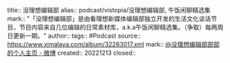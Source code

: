 title:: 没理想编辑部
alias:: podcast/vistopia/没理想编辑部,  午饭闲聊精选集
mark:: "「没理想编辑部」是由看理想新媒体编辑部独立开发的生活文化谈话节目，节目内容来自几位编辑的日常素材库，a.k.a午饭闲聊精选集。（争取）每两周日更新一期。"
author:: 
tags:: #Podcast
source:: https://www.ximalaya.com/album/32263017.xml
mark:: [@没理想编辑部部部 的个人主页 - 微博](https://weibo.com/u/7542730254)
created:: 20221213
closed::
